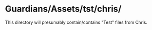 # Guardians/Assets/tst/chris/

This directory will presumably contain/contains "Test" files from Chris.